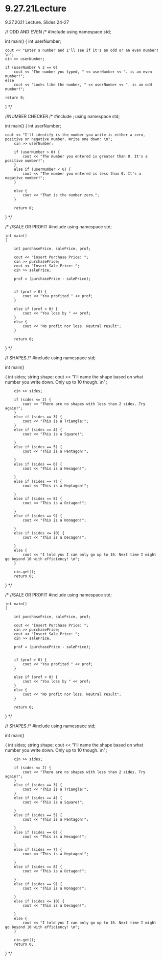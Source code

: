 # 9.27.21Lecture
9.27.2021 Lecture. Slides 24-27


  
  

// ODD AND EVEN
/*
#include <iostream>
using namespace std;

int main() {
    int userNumber;

    cout << "Enter a number and I'll see if it's an odd or an even number! \n";
    cin >> userNumber;

    if (userNumber % 2 == 0)
        cout << "The number you typed, " << userNumber << ". is an even number!";
    else
        cout << "Looks like the number, " << userNumber << ". is an odd number!";

    return 0;
}
*/

//NUMBER CHECKER
/*
#include <iostream>;
using namespace std;

int main() {
    int userNumber;

    cout << "I'll identify is the number you write is either a zero, positive or negative number. Write one down: \n";
        cin >> userNumber;

        if (userNumber > 0) {
            cout << "The number you entered is greater than 0. It's a positive number!";
        }
        else if (userNumber < 0) {
            cout << "The number you entered is less than 0. It's a negative number!";
        }

        else {
            cout << "That is the number zero.";
        }

        return 0;

}
*/

/*
//SALE OR PROFIT
#include <iostream>
using namespace std; 

    int main()
    {

        int purchasePrice, salePrice, prof;

        cout << "Insert Purchase Price: ";
        cin >> purchasePrice;
        cout << "Insert Sale Price: ";
        cin >> salePrice;

        prof = (purchasePrice - salePrice);


        if (prof > 0) {
            cout << "You profited " << prof;
        }

        else if (prof < 0) {
            cout << "You loss by " << prof;
        }
        else {
            cout << "No profit nor loss. Neutral result";
        }

        return 0;

}
    */

// SHAPES
/*
#include <iostream>
using namespace std;

int main()

{
    int sides;
    string shape;
    cout << "I'll name the shape based on what number you write down. Only up to 10 though. \n";

        cin >> sides;

        if (sides <= 2) {
            cout << "There are no shapes with less than 2 sides. Try again!";
        }
        else if (sides == 3) {
            cout << "This is a Triangle!";
        }
        else if (sides == 4) {
            cout << "This is a Square!";

        }
        else if (sides == 5) {
            cout << "This is a Pentagon!";

        }
        else if (sides == 6) {
            cout << "This is a Hexagon!";

        }
        else if (sides == 7) {
            cout << "This is a Heptagon!";

        }
        else if (sides == 8) {
            cout << "This is a Octagon!";

        }
        else if (sides == 9) {
            cout << "This is a Nonagon!";

        }
        else if (sides <= 10) {
            cout << "This is a Decagon!";

        }
        else {
            cout << "I told you I can only go up to 10. Next time I might go beyond 10 with efficiency! \n";
        }

        cin.get();
        return 0;

}
*/

/*
//SALE OR PROFIT
#include <iostream>
using namespace std; 

    int main()
    {

        int purchasePrice, salePrice, prof;

        cout << "Insert Purchase Price: ";
        cin >> purchasePrice;
        cout << "Insert Sale Price: ";
        cin >> salePrice;

        prof = (purchasePrice - salePrice);


        if (prof > 0) {
            cout << "You profited " << prof;
        }

        else if (prof < 0) {
            cout << "You loss by " << prof;
        }
        else {
            cout << "No profit nor loss. Neutral result";
        }

        return 0;

}
    */

// SHAPES
/*
#include <iostream>
using namespace std;

int main()

{
    int sides;
    string shape;
    cout << "I'll name the shape based on what number you write down. Only up to 10 though. \n";

        cin >> sides;

        if (sides <= 2) {
            cout << "There are no shapes with less than 2 sides. Try again!";
        }
        else if (sides == 3) {
            cout << "This is a Triangle!";
        }
        else if (sides == 4) {
            cout << "This is a Square!";

        }
        else if (sides == 5) {
            cout << "This is a Pentagon!";

        }
        else if (sides == 6) {
            cout << "This is a Hexagon!";

        }
        else if (sides == 7) {
            cout << "This is a Heptagon!";

        }
        else if (sides == 8) {
            cout << "This is a Octagon!";

        }
        else if (sides == 9) {
            cout << "This is a Nonagon!";

        }
        else if (sides <= 10) {
            cout << "This is a Decagon!";

        }
        else {
            cout << "I told you I can only go up to 10. Next time I might go beyond 10 with efficiency! \n";
        }

        cin.get();
        return 0;

}
*/
